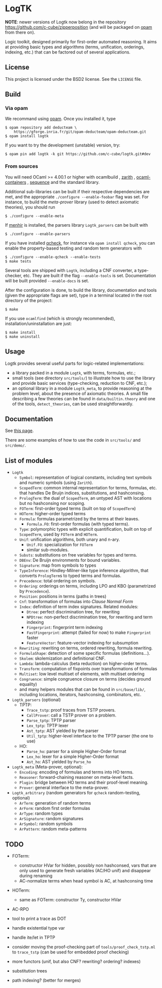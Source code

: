 # LogTK

**NOTE**: newer versions of Logtk now belong in the repository https://github.com/c-cube/zipperposition (and will be packaged on [opam](http://opam.ocaml.org/) from there on).


Logic toolkit, designed primarily for first-order automated reasoning. It aims
at providing basic types and algorithms (terms, unification, orderings,
indexing, etc.) that can be factored out of several applications.

## License

This project is licensed under the BSD2 license. See the `LICENSE` file.

## Build

### Via opam

We recommand using [opam](http://opam.ocaml.org). Once you installed it,
type

    $ opam repository add deducteam \
        https://gforge.inria.fr/git/opam-deducteam/opam-deducteam.git
    $ opam install logtk

If you want to try the development (unstable) version, try:

    $ opam pin add logtk -k git https://github.com/c-cube/logtk.git#dev

### From sources

You will need OCaml >= 4.00.1 or higher with ocamlbuild
 , [zarith](https://forge.ocamlcore.org/projects/zarith/)
 , [ocaml-containers](https://github.com/c-cube/ocaml-containers/)
 , [sequence](https://github.com/c-cube/sequence/)
and the standard library.

Additional sub-libraries can be built if their respective dependencies
are met, and the appropriate `./configure --enable-foobar` flag was set.
For instance, to build the *meta-prover* library (used to detect axiomatic
theories), you should run

    $ ./configure --enable-meta

If [menhir](http://cristal.inria.fr/~fpottier/menhir/) is installed, the
parsers library `Logtk_parsers` can be built with

    $ ./configure --enable-parsers

If you have installed [qcheck](https://github.com/c-cube/qcheck/), for instance
via `opam install qcheck`, you can enable the property-based testing and
random term generators with

    $ ./configure --enable-qcheck --enable-tests
    $ make tests

Several tools are shipped with `Logtk`, including a CNF converter, a type-checker,
etc. They are built if the flag `--enable-tools` is set. Documentation
will be built provided `--enable-docs` is set.

After the configuration is done, to build the library, documentation and tools
(given the appropriate flags are set), type in a terminal located in the root
directory of the project:

    $ make

If you use `ocamlfind` (which is strongly recommended),
installation/uninstallation are just:

    $ make install
    $ make uninstall

## Usage

Logtk provides several useful parts for logic-related implementations:

- a library packed in a module `Logtk`, with terms, formulas, etc.;
- small tools (see directory `src/tools/`) to illustrate how to use the library
    and provide basic services (type-checking, reduction to CNF, etc.);
- an optional library in a module `Logtk_meta`,
    to provide reasoning at the problem level, about the presence of axiomatic
    theories. A small file describing a few theories can be found in
    `data/builtin.theory` and one of the tools, `detect_theories`, can be
    used straightforwardly.


## Documentation

See [this page](http://cedeela.fr/~simon/software/logtk/).

There are some examples of how to use the code in `src/tools/`
and `src/demo/`.

## List of modules

- `Logtk`
    - `Symbol`: representation of logical constants, including text symbols
        and numeric symbols (using `Zarith`).
    - `ScopedTerm`: common internal representation for terms, formulas, etc.
        that handles De Bruijn indices, substitutions, and hashconsing.
    - `PrologTerm`: the dual of `ScopedTerm`, an untyped AST with locations
        but no hashconsing nor scoping.
    - `FOTerm`: first-order typed terms (built on top of `ScopedTerm`)
    - `HOTerm`: higher-order typed terms
    - `Formula`: formulas parametrized by the terms at their leaves.
        - `Formula.FO`: first-order formulas (with typed terms).
    - `Type`: polymorphic types with explicit quantification, built on
        top of `ScopedTerm`, used by `FOTerm` and `HOTerm`.
    - `Unif`: unification algorithms, both unary and n-ary.
        - `Unif.FO`: specialization for `FOTerm`
        - similar sub-modules.
    - `Substs`: substitutions on free variables for types and terms.
    - `DBEnv`: De Bruijn environments for bound variables.
    - `Signature`: map from symbols to types
    - `TypeInference`: Hindley-Milner-like type inference algorithm,
        that converts `PrologTerm`s to typed terms and formulas.
    - `Precedence`: total ordering on symbols.
    - `Ordering`: orderings on terms, including LPO and KBO (parametrized
        by `Precedence`).
    - `Position`: positions in terms (paths in trees)
    - `Cnf`: transformation of formulas into *Clause Normal Form*
    - `Index`: definition of term index signatures. Related modules:
        - `Dtree`: perfect discrimination tree, for rewriting
        - `NPDtree`: non-perfect discrimination tree, for rewriting and term indexing
        - `Fingerprint`: fingerprint term indexing
        - `FastFingerprint`: attempt (failed for now) to make `Fingerprint` faster
        - `FeatureVector`: feature-vector indexing for subsumption
    - `Rewriting`: rewriting on terms, ordered rewriting, formula rewriting.
    - `FormulaShape`: detection of some specific formulas (definitions...).
    - `Skolem`: skolemization and definitional CNF.
    - `Lambda`: lambda-calculus (beta reduction) on higher-order terms.
    - `Transform`: computation of fixpoints over transformations of formulas
    - `Multiset`: low level multiset of elements, with multiset ordering
    - `Congruence`: simple congruence closure on terms (decides ground equality)
    - and many helpers modules that can be found in `src/base/lib/`, including
        locations, iterators, hashconsing, combinators, etc.
- `Logtk_parsers` (optional)
    * TPTP:
        - `Trace_tstp`: proof traces from TSTP provers.
        - `CallProver`: call a TSTP prover on a problem.
        - `Parse_tptp`: TPTP parser
        - `Lex_tptp`: TPTP lexer
        - `Ast_tptp`: AST yielded by the parser
        - `Util_tptp`: higher-level interface to the TPTP parser (the one to use)
    * HO:
        - `Parse_ho`: parser for a simple Higher-Order format
        - `Lex_ho`: lexer for a simple Higher-Order format
        - `Ast_ho`: AST yielded by `Parse_ho`
- `Logtk_meta` (Meta-prover, optional):
    - `Encoding`: encoding of formulas and terms into HO terms.
    - `Reasoner`: forward-chaining reasoner on meta-level facts.
    - `Plugin`: bridge between HO terms and their proof-level meaning.
    - `Prover`: general interface to the meta-prover.
- `Logtk_arbitrary` (random generators for `qcheck` random-testing, optional)
    - `ArTerm`: generation of random terms
    - `ArForm`: random first order formulas
    - `ArType`: random types
    - `ArSignature`: random signatures
    - `ArSymbol`: random symbols
    - `ArPattern`: random meta-patterns

## TODO

- FOTerm:
    - constructor HVar for hidden, possibly non hashconsed, vars that are only
        used to generate fresh variables (AC/HO unif) and disappear
        during renaming
    - AC-normalize terms when head symbol is AC, at hashconsing time
- HOTerm:
    - same as FOTerm: constructor Ty, constructor HVar
- AC-RPO

- tool to print a trace as DOT
- handle existential type var
- handle ite/let in TPTP

- consider moving the proof-checking part of `tools/proof_check_tstp.ml`
    to `trace_tstp` (can be used for embedded proof checking)

- more functors (unif, but also CNF? rewriting? ordering? indexes)

- substitution trees
- path indexing? (better for merges)

